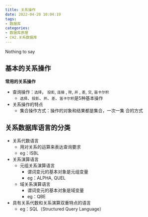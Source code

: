 ```yaml
---
title: 关系操作
date: 2022-04-20 10:04:19
tags:
- 数据库
categories:
- 数据库原理
- CH2.关系数据库
---
```


Nothing to say

<!--more-->

## 基本的关系操作

**常用的关系操作**

- 查询操作：`选择`， `投影`, `连接` , `除`, `并` ,  `差`,  `交`, `笛卡尔积` 
  - `选择`、`投影`、`并`、`差`、`笛卡尔积`是5种基本操作
- 关系操作的特点
  - 集合操作方式：操作的对象和结果都是集合，一次一集 合的方式

## 关系数据库语言的分类

- 关系代数语言
  - 用对关系的运算来表达查询要求
  - eg：ISBL
- 关系演算语言
  - 元组关系演算语言
    - 谓词变元的基本对象是元组变量
    - eg：ALPHA, QUEL
  - 域关系演算语言
    - 谓词变元的基本对象是域变量
    - eg：QBE
- 具有关系代数和关系演算双重特点的语言
  - eg：SQL（Structured Query Language）
